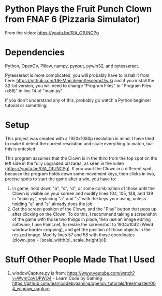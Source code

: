 # Python Plays the Fruit Punch Clown from FNAF 6 (Pizzaria Simulator)

From the video: https://youtu.be/0IA_OfUNCPg

# Dependencies

Python, OpenCV, Pillow, numpy, pynput, pywin32, and pytesseract.

Pytesseract is more complicated, you will probably have to install it from here: https://github.com/UB-Mannheim/tesseract/wiki and if you install the 32-bit version, you will need to change "Program Files" to "Program Files (x86)" in line 14 of "main.py"

If you don't understand any of this, probably go watch a Python beginner tutorial or something.

# Setup

This project was created with a 1920x1080p resolution in mind. I have tried to make it detect the current resolution and scale everything to match, but this is untested.

This program assumes that the Clown is in the third from the top spot on the left side in the fully upgraded pizzarea, as seen in the video (https://youtu.be/0IA_OfUNCPg). If you want the Clown in a different spot, because the program holds down some movement keys, then clicks in two, precise spots to start the game after a win, you have to:
1. In game, hold down "a", "s", "d", or some combination of those until the Clown is visible on your screen and modify lines 104, 105, 138, and 139 in "main.py", replacing "a" and "s" with the keys your using, unless holding "a" and "s" already does the job.
2. Get the screen position of the Clown, and the "Play" button that pops up after clicking on the Clown. To do this, I recommend taking a screenshot of the game with those two things in place, then use an image editing software, I use Paint.net, to resize the screenshot to 1904x1042 (Weird window border cropping), and get the position of those objects in the resized image. Modify lines 57 and 58 with those coordinates (clown_pos = [scale_width(x), scale_height(y)])

# Stuff Other People Made That I Used

1. windowCapture.py is from: https://www.youtube.com/watch?v=WymCpVUPWQ4 - Learn Code by Gaming https://github.com/learncodebygaming/opencv_tutorials/tree/master/004_window_capture
